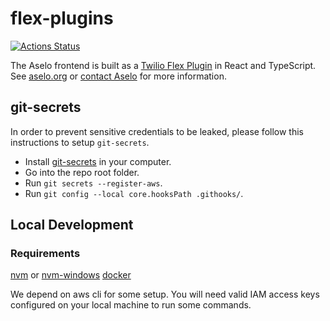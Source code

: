 # flex-plugins

[![Actions Status](https://github.com/tech-matters/flex-plugins/workflows/Run%20plugin-hrm-form%20CI/badge.svg)](https://github.com/tech-matters/flex-plugins/actions)

The Aselo frontend is built as a [Twilio Flex Plugin](https://www.twilio.com/docs/flex/developer/plugins) in React and TypeScript.  See [aselo.org](https://aselo.org/) or [contact Aselo](https://aselo.org/contact-us/) for more information.

## git-secrets

In order to prevent sensitive credentials to be leaked, please follow this instructions to setup `git-secrets`.

- Install [git-secrets](https://github.com/awslabs/git-secrets) in your computer.
- Go into the repo root folder.
- Run `git secrets --register-aws`.
- Run `git config --local core.hooksPath .githooks/`.

## Local Development

### Requirements

[nvm](https://github.com/nvm-sh/nvm) or [nvm-windows](https://github.com/coreybutler/nvm-windows)
[docker](https://docs.docker.com/get-docker/)

We depend on aws cli for some setup. You will need valid IAM access keys configured on your local machine to run some commands.
